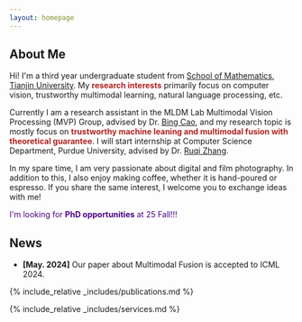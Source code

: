 ```yaml
---
layout: homepage
---
```


## About Me

Hi! I'm a third year undergraduate student from [School of Mathematics](https://math.tju.edu.cn/), [Tianjin University](https://www.tju.edu.cn/). My **<font color=FireBrick>research interests</font>** primarily focus on computer vision, trustworthy multimodal learning, natural language processing, etc.

Currently I am a research assistant in the MLDM Lab Multimodal Vision Processing (MVP) Group, advised by Dr. [Bing Cao](https://bcaosudo.github.io/), and my research topic is mostly focus on **<font color=FireBrick>trustworthy machine leaning and multimodal fusion with theoretical guarantee</font>**. I will start internship at Computer Science Department, Purdue University, advised by Dr. [Ruqi Zhang](https://ruqizhang.github.io/).

In my spare time, I am very passionate about digital and film photography. In addition to this, I also enjoy making coffee, whether it is hand-poured or espresso. If you share the same interest, I welcome you to exchange ideas with me!

<font color=Indigo>I'm looking for **PhD opportunities** at 25 Fall!!!</font>


## News

- **[May. 2024]** Our paper about Multimodal Fusion is accepted to ICML 2024.


{% include_relative _includes/publications.md %}

{% include_relative _includes/services.md %}
